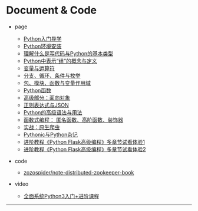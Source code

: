 
# Document & Code

- page
  - [Python入门导学](https://github.com/zozospider/note/blob/master/language/Python/Python-video1-Python入门导学.md)
  - [Python环境安装](https://github.com/zozospider/note/blob/master/language/Python/Python-video1-Python环境安装.md)
  - [理解什么是写代码与Python的基本类型](https://github.com/zozospider/note/blob/master/language/Python/Python-video1-理解什么是写代码与Python的基本类型.md)
  - [Python中表示“组”的概念与定义]()
  - [变量与运算符]()
  - [分支、循环、条件与枚举]()
  - [包、模块、函数与变量作用域]()
  - [Python函数]()
  - [高级部分：面向对象]()
  - [正则表达式与JSON]()
  - [Python的高级语法与用法]()
  - [函数式编程： 匿名函数、高阶函数、装饰器]()
  - [实战：原生爬虫]()
  - [Pythonic与Python杂记]()
  - [进阶教程《Python Flask高级编程》多章节试看体验1]()
  - [进阶教程《Python Flask高级编程》多章节试看体验2]()

- code
  - [zozospider/note-distributed-zookeeper-book](https://github.com/zozospider/note-distributed-zookeeper-book)

- video
  - [全面系统Python3入门+进阶课程](https://coding.imooc.com/class/136.html)

---
